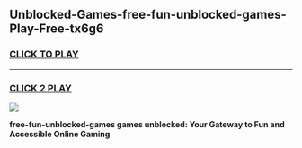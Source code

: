 
## Unblocked-Games-free-fun-unblocked-games-Play-Free-tx6g6
<h3>
<a href="https://premium76.site?title=free-fun-unblocked-games&ref=23A">CLICK TO PLAY</a></h3>
<hr>

<h3>
<a href="https://premium76.site?title=free-fun-unblocked-games&ref=23A">CLICK 2 PLAY</a>
  
</h3>

<a href="https://premium76.site?title=free-fun-unblocked-games&ref=23A"><img src="https://clearcache.store/games.png"></a>


**free-fun-unblocked-games games unblocked: Your Gateway to Fun and Accessible Online Gaming**
